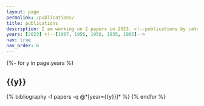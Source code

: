 ```yaml
---
layout: page
permalink: /publications/
title: publications
description: I am working on 2 papers in 2023. <!--publications by categories in reversed chronological order. generated by jekyll-scholar.-->
years: [2023] <!--[1967, 1956, 1950, 1935, 1905]-->
nav: true
nav_order: 6
---
```

<!-- _pages/publications.md -->
<div class="publications">

{%- for y in page.years %}
  <h2 class="year">{{y}}</h2>
  {% bibliography -f papers -q @*[year={{y}}]* %}
{% endfor %}

</div>
